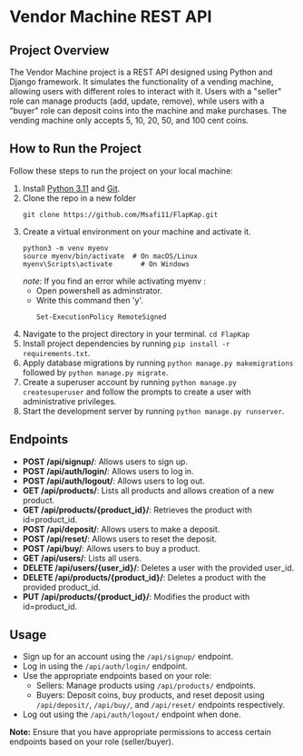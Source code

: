 # Vendor Machine REST API

## Project Overview

The Vendor Machine project is a REST API designed using Python and Django framework. It simulates the functionality of a vending machine, allowing users with different roles to interact with it. Users with a "seller" role can manage products (add, update, remove), while users with a "buyer" role can deposit coins into the machine and make purchases. The vending machine only accepts 5, 10, 20, 50, and 100 cent coins.

## How to Run the Project

Follow these steps to run the project on your local machine:
1. Install [Python 3.11](https://www.python.org/downloads/release/python-3110/) and [Git](https://git-scm.com/download/win).
2. Clone the repo in a new folder
   ```
   git clone https://github.com/Msafi11/FlapKap.git
   ```
3. Create a virtual environment on your machine and activate it.
   ```
   python3 -m venv myenv
   source myenv/bin/activate  # On macOS/Linux
   myenv\Scripts\activate       # On Windows
   ```
   *note*: If you find an error while activating myenv :
      - Open powershell as adminstrator.
      - Write this command then 'y'.
        ```
        Set-ExecutionPolicy RemoteSigned
        ```
4. Navigate to the project directory in your terminal. `cd FlapKap`
5. Install project dependencies by running `pip install -r requirements.txt`.
6. Apply database migrations by running `python manage.py makemigrations` followed by `python manage.py migrate`.
7. Create a superuser account by running `python manage.py createsuperuser` and follow the prompts to create a user with administrative privileges.
8. Start the development server by running `python manage.py runserver`.

## Endpoints

- **POST /api/signup/**: Allows users to sign up.
- **POST /api/auth/login/**: Allows users to log in.
- **POST /api/auth/logout/**: Allows users to log out.
- **GET /api/products/**: Lists all products and allows creation of a new product.
- **GET /api/products/{product_id}/**: Retrieves the product with id=product_id.
- **POST /api/deposit/**: Allows users to make a deposit.
- **POST /api/reset/**: Allows users to reset the deposit.
- **POST /api/buy/**: Allows users to buy a product.
- **GET /api/users/**: Lists all users.
- **DELETE /api/users/{user_id}/**: Deletes a user with the provided user_id.
- **DELETE /api/products/{product_id}/**: Deletes a product with the provided product_id.
- **PUT /api/products/{product_id}/**: Modifies the product with id=product_id.

## Usage

- Sign up for an account using the `/api/signup/` endpoint.
- Log in using the `/api/auth/login/` endpoint.
- Use the appropriate endpoints based on your role:
  - Sellers: Manage products using `/api/products/` endpoints.
  - Buyers: Deposit coins, buy products, and reset deposit using `/api/deposit/`, `/api/buy/`, and `/api/reset/` endpoints respectively.
- Log out using the `/api/auth/logout/` endpoint when done.


**Note:** Ensure that you have appropriate permissions to access certain endpoints based on your role (seller/buyer).
